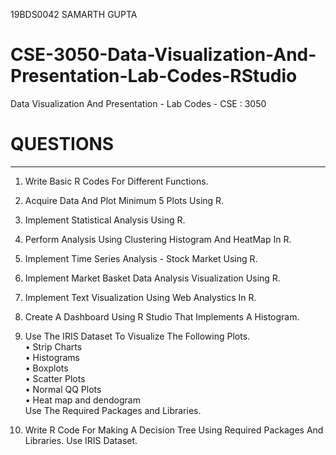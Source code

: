 19BDS0042 SAMARTH GUPTA

# CSE-3050-Data-Visualization-And-Presentation-Lab-Codes-RStudio
Data Visualization And Presentation - Lab Codes - CSE : 3050

# QUESTIONS
-----------------------------------------------------------------------------------------------------------------------------------------------------------------------------------

1. Write Basic R Codes For Different Functions.

2. Acquire Data And Plot Minimum 5 Plots Using R.

3. Implement Statistical Analysis Using R.

4. Perform Analysis Using Clustering Histogram And HeatMap In R.

5. Implement Time Series Analysis - Stock Market Using R.

6. Implement Market Basket Data Analysis Visualization Using R.

7. Implement Text Visualization Using Web Analystics In R.

8. Create A Dashboard Using R Studio That Implements A Histogram.

9. Use The IRIS Dataset To Visualize The Following Plots.<br/>
• Strip Charts<br/>
• Histograms<br/>
• Boxplots<br/>
• Scatter Plots<br/>
• Normal QQ Plots<br/>
• Heat map and dendogram<br/>
Use The Required Packages and Libraries.

10. Write R Code For Making A Decision Tree Using Required Packages And Libraries. Use IRIS Dataset.
